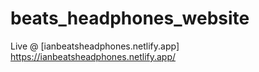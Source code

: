 # beats_headphones_website

Live @  [ianbeatsheadphones.netlify.app] https://ianbeatsheadphones.netlify.app/
